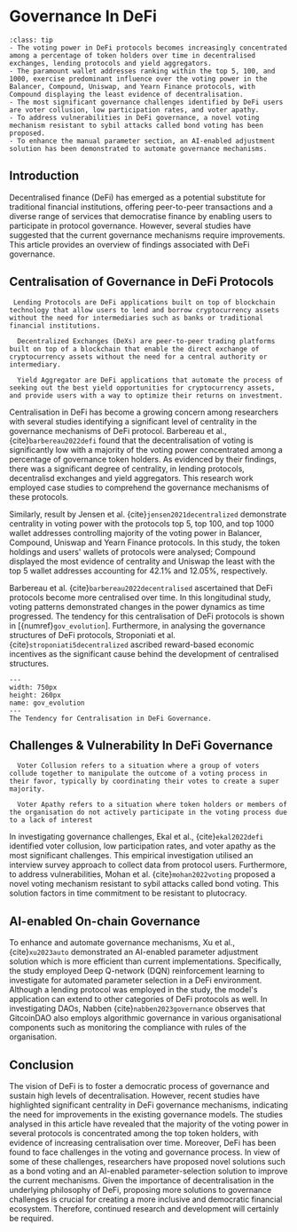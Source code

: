 # Governance In DeFi

```{admonition} Key Insights
:class: tip
- The voting power in DeFi protocols becomes increasingly concentrated among a percentage of token holders over time in decentralised exchanges, lending protocols and yield aggregators.
- The paramount wallet addresses ranking within the top 5, 100, and 1000, exercise predominant influence over the voting power in the Balancer, Compound, Uniswap, and Yearn Finance protocols, with Compound displaying the least evidence of decentralisation.
- The most significant governance challenges identified by DeFi users are voter collusion, low participation rates, and voter apathy.
- To address vulnerabilities in DeFi governance, a novel voting mechanism resistant to sybil attacks called bond voting has been proposed.
- To enhance the manual parameter section, an AI-enabled adjustment solution has been demonstrated to automate governance mechanisms.
``` 

## Introduction

Decentralised finance (DeFi) has emerged as a potential substitute for traditional financial institutions, offering peer-to-peer transactions and a diverse range of services that democratise finance by enabling users to participate in protocol governance. However, several studies have suggested that the current governance mechanisms require improvements. This article provides an overview of findings associated with DeFi governance.

## Centralisation of Governance in DeFi Protocols

 `````{margin} **Lending Protocols**
  Lending Protocols are DeFi applications built on top of blockchain technology that allow users to lend and borrow cryptocurrency assets without the need for intermediaries such as banks or traditional financial institutions.
`````
`````{margin} **Decentralized Exchanges**
  Decentralized Exchanges (DeXs) are peer-to-peer trading platforms built on top of a blockchain that enable the direct exchange of cryptocurrency assets without the need for a central authority or intermediary.
`````
`````{margin} **Yield Aggregator**
  Yield Aggregator are DeFi applications that automate the process of seeking out the best yield opportunities for cryptocurrency assets, and provide users with a way to optimize their returns on investment.
`````

 Centralisation in DeFi has become a growing concern among researchers with several studies identifying a significant level of centrality in the governance mechanisms of DeFi protocol. Barbereau et al., {cite}`barbereau2022defi` found that the decentralisation of voting is significantly low with a majority of the voting power concentrated among a percentage of governance token holders. As evidenced by their findings, there was a significant degree of centrality, in lending protocols, decentralisd exchanges and yield aggregators. This research work employed case studies to comprehend the governance mechanisms of these protocols.

Similarly, result by Jensen et al. {cite}`jensen2021decentralized` demonstrate centrality in voting power with the protocols top 5, top 100, and top 1000 wallet addresses controlling majority of the voting power in Balancer, Compound, Uniswap and Yearn Finance protocols. In this study, the token holdings and users' wallets of protocols were analysed; Compound displayed the most evidence of centrality and Uniswap the least with the top 5 wallet addresses accounting for 42.1% and 12.05%, respectively.

Barbereau et al. {cite}`barbereau2022decentralised` ascertained that DeFi protocols become more centralised over time. In this longitudinal study, voting patterns demonstrated changes in the power dynamics as time progressed. The tendency for this centralisation of DeFi protocols is shown in [{numref}`gov_evolution`]. Furthermore, in analysing the governance structures of DeFi protocols, Stroponiati et al. {cite}`stroponiati5decentralized` ascribed reward-based economic incentives as the significant cause behind the development of centralised structures. 

```{figure} images/Govern.drawio.png
---
width: 750px
height: 260px
name: gov_evolution
---
The Tendency for Centralisation in DeFi Governance.
```
 
## Challenges & Vulnerability In DeFi Governance

`````{margin} **Voter Collusion**
  Voter Collusion refers to a situation where a group of voters collude together to manipulate the outcome of a voting process in their favor, typically by coordinating their votes to create a super majority.
`````

`````{margin} **Voter Apathy**
  Voter Apathy refers to a situation where token holders or members of the organisation do not actively participate in the voting process due to a lack of interest
`````

<!-- #TODO: This section should be expanded. Add more detail about what are Sybil attacks, describe the bond voting mechanism, cite reputation mechanisms as an alternative Sybil-resistance mechanism, and also cite pros and cons of solutions to voting concentration such as quadratic voting. Relevant reference is here https://arxiv.org/pdf/2201.07188.pdf -->

In investigating governance challenges, Ekal et al., {cite}`ekal2022defi` identified voter collusion, low participation rates, and voter apathy as the most significant challenges. This empirical investigation utilised an interview survey approach to collect data from protocol users. Furthermore, to address vulnerabilities, Mohan et al. {cite}`mohan2022voting` proposed a novel voting mechanism resistant to sybil attacks called bond voting. This solution factors in time commitment to be resistant to plutocracy. 

## AI-enabled On-chain Governance

To enhance and automate governance mechanisms, Xu et al., {cite}`xu2023auto` demonstrated an AI-enabled parameter adjustment solution which is more efficient than current implementations. Specifically, the study employed Deep Q-network (DQN) reinforcement learning to investigate for automated parameter selection in a DeFi environment. Although a lending protocol was employed in the study, the model's application can extend to other categories of DeFi protocols as well. In investigating DAOs, Nabben {cite}`nabben2023governance` observes that GitcoinDAO also employs algorithmic governance in various organisational components such as monitoring the compliance with rules of the organisation.

## Conclusion

The vision of DeFi is to foster a democratic process of governance and sustain high levels of decentralisation. However, recent studies have highlighted significant centrality in DeFi governance mechanisms, indicating the need for improvements in the existing governance models. The studies analysed in this article have revealed that the majority of the voting power in several protocols is concentrated among the top token holders, with evidence of increasing centralisation over time. Moreover, DeFi has been found to face challenges in the voting and governance process. In view of some of these challenges, researchers have proposed novel solutions such as a bond voting and an AI-enabled parameter-selection solution to improve the current mechanisms. Given the importance of decentralisation in the underlying philosophy of DeFi, proposing more solutions to governance challenges is crucial for creating a more inclusive and democratic financial ecosystem. Therefore, continued research and development will certainly be required.


<!-- ## References
```
{bibliography}
``` -->

<!-- ```{bibliography}
``` -->